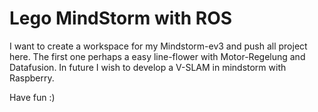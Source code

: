 # Lego MindStorm with ROS
I want to create a workspace for my Mindstorm-ev3 and push all project here. 
The first one perhaps a easy line-flower with Motor-Regelung and Datafusion.
In future I wish to develop a V-SLAM in mindstorm with Raspberry.



Have fun :)